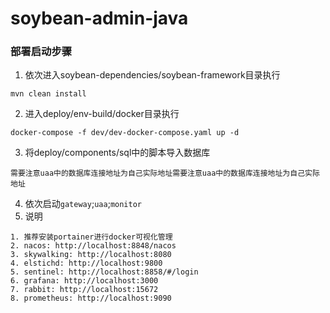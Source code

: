 # soybean-admin-java

### 部署启动步骤
1. 依次进入soybean-dependencies/soybean-framework目录执行
```
mvn clean install
```
2. 进入deploy/env-build/docker目录执行
```
docker-compose -f dev/dev-docker-compose.yaml up -d
```
3. 将deploy/components/sql中的脚本导入数据库
```
需要注意uaa中的数据库连接地址为自己实际地址需要注意uaa中的数据库连接地址为自己实际地址
```
4. 依次启动`gateway`;`uaa`;`monitor`
5. 说明
```
1. 推荐安装portainer进行docker可视化管理
2. nacos: http://localhost:8848/nacos
3. skywalking: http://localhost:8080
4. elstichd: http://localhost:9800
5. sentinel: http://localhost:8858/#/login
6. grafana: http://localhost:3000
7. rabbit: http://localhost:15672
8. prometheus: http://localhost:9090
```